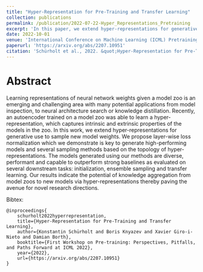 ```yaml
---
title: "Hyper-Representation for Pre-Training and Transfer Learning"
collection: publications
permalink: /publication/2022-07-22-Hyper_Representations_Pretraining
excerpt: 'In this paper, we extend hyper-representations for generative use to sample neural network weights for initialization and transfer learning.'
date: 2022-10-01
venue: 'International Conference on Machine Learning (ICML) Pretraining Workshop 2022'
paperurl: 'https://arxiv.org/abs/2207.10951'
citation: 'Schürholt et al., 2022. &quot;Hyper-Representation for Pre-Training and Transfer Learning.&quot; <i>ICML Pretraining Workshop</i> 2022.'
---
```


Abstract 
=====

Learning representations of neural network weights given a model zoo is an emerging and challenging area with many potential applications from model inspection, to neural architecture search or knowledge distillation. Recently, an autoencoder trained on a model zoo was able to learn a hyper-representation, which captures intrinsic and extrinsic properties of the models in the zoo. In this work, we extend hyper-representations for generative use to sample new model weights. We propose layer-wise loss normalization which we demonstrate is key to generate high-performing models and several sampling methods based on the topology of hyper-representations. The models generated using our methods are diverse, performant and capable to outperform strong baselines as evaluated on several downstream tasks: initialization, ensemble sampling and transfer learning. Our results indicate the potential of knowledge aggregation from model zoos to new models via hyper-representations thereby paving the avenue for novel research directions. 


Bibtex: 
```
@inproceedings{
    schurholt2022hyperrepresentation,
    title={Hyper-Representation for Pre-Training and Transfer Learning},
    author={Konstantin Schürholt and Boris Knyazev and Xavier Giro-i-Nieto and Damian Borth},
    booktitle={First Workshop on Pre-training: Perspectives, Pitfalls, and Paths Forward at ICML 2022},
    year={2022},
    url={https://arxiv.org/abs/2207.10951}
}
```